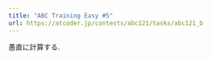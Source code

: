 ```yaml
---
title: "ABC Training Easy #5"
url: https://atcoder.jp/contests/abc121/tasks/abc121_b
---
```

愚直に計算する.
